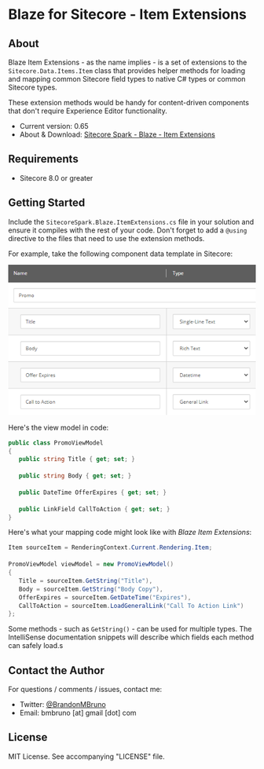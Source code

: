 # Blaze for Sitecore - Item Extensions

## About

Blaze Item Extensions - as the name implies - is a set of extensions to the `Sitecore.Data.Items.Item` class that provides helper methods for loading and mapping common Sitecore field types to native C# types or common Sitecore types.

These extension methods would be handy for content-driven components that don't require Experience Editor functionality.

* Current version: 0.65
* About & Download: [Sitecore Spark - Blaze - Item Extensions](https://github.com/bmbruno/SitecoreSpark.Blaze.ItemExtensions)

## Requirements

* Sitecore 8.0 or greater

## Getting Started

Include the `SitecoreSpark.Blaze.ItemExtensions.cs` file in your solution and ensure it compiles with the rest of your code. Don't forget to add a `@using` directive to the files that need to use the extension methods.

For example, take the following component data template in Sitecore:

![Image of component data template.](/images/template.png)

Here's the view model in code:

``` csharp
public class PromoViewModel
{
   public string Title { get; set; }

   public string Body { get; set; }

   public DateTime OfferExpires { get; set; }

   public LinkField CallToAction { get; set; }
}
```

Here's what your mapping code might look like with _Blaze Item Extensions_:

``` csharp
Item sourceItem = RenderingContext.Current.Rendering.Item;

PromoViewModel viewModel = new PromoViewModel()
{
   Title = sourceItem.GetString("Title"),
   Body = sourceItem.GetString("Body Copy"),
   OfferExpires = sourceItem.GetDateTime("Expires"),
   CallToAction = sourceItem.LoadGeneralLink("Call To Action Link")
};
```

Some methods - such as `GetString()` - can be used for multiple types. The IntelliSense documentation snippets will describe which fields each method can safely load.s

## Contact the Author

For questions / comments / issues, contact me:
* Twitter: [@BrandonMBruno](https://www.twitter.com/BrandonMBruno)
* Email: bmbruno [at] gmail [dot] com
 
## License

MIT License. See accompanying "LICENSE" file.
